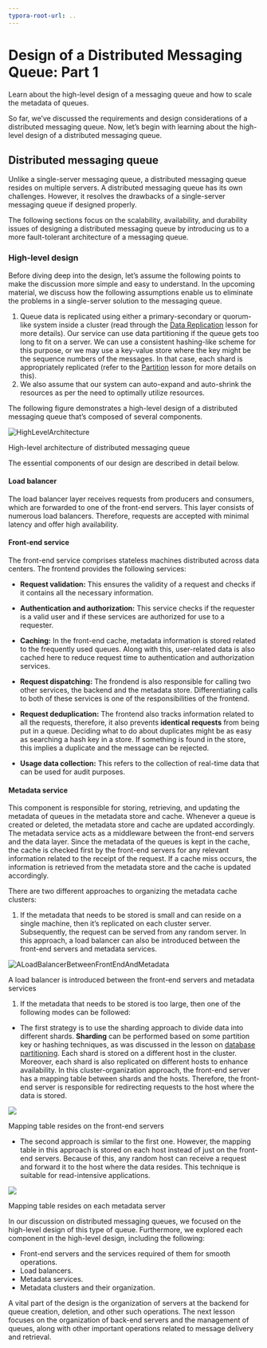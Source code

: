 ```yaml
---
typora-root-url: ..
---
```


# Design of a Distributed Messaging Queue: Part 1

Learn about the high-level design of a messaging queue and how to scale the metadata of queues.

So far, we’ve discussed the requirements and design considerations of a distributed messaging queue. Now, let’s begin with learning about the high-level design of a distributed messaging queue.

## Distributed messaging queue

Unlike a single-server messaging queue, a distributed messaging queue resides on multiple servers. A distributed messaging queue has its own challenges. However, it resolves the drawbacks of a single-server messaging queue if designed properly.

The following sections focus on the scalability, availability, and durability issues of designing a distributed messaging queue by introducing us to a more fault-tolerant architecture of a messaging queue.

### High-level design

Before diving deep into the design, let’s assume the following points to make the discussion more simple and easy to understand. In the upcoming material, we discuss how the following assumptions enable us to eliminate the problems in a single-server solution to the messaging queue.

1. Queue data is replicated using either a primary-secondary or quorum-like system inside a cluster (read through the [Data Replication](https://www.educative.io/collection/page/10370001/4941429335392256/5241733675220992) lesson for more details). Our service can use data partitioning if the queue gets too long to fit on a server. We can use a consistent hashing-like scheme for this purpose, or we may use a key-value store where the key might be the sequence numbers of the messages. In that case, each shard is appropriately replicated (refer to the [Partition](https://www.educative.io/collection/page/10370001/4941429335392256/6254160546103296) lesson for more details on this).
2. We also assume that our system can auto-expand and auto-shrink the resources as per the need to optimally utilize resources.

The following figure demonstrates a high-level design of a distributed messaging queue that’s composed of several components.

![HighLevelArchitecture](/img/17-Distributed%20Messaging%20Queue/HighLevelArchitecture.png)

High-level architecture of distributed messaging queue

The essential components of our design are described in detail below.

#### Load balancer

The load balancer layer receives requests from producers and consumers, which are forwarded to one of the front-end servers. This layer consists of numerous load balancers. Therefore, requests are accepted with minimal latency and offer high availability.

#### Front-end service

The front-end service comprises stateless machines distributed across data centers. The frontend provides the following services:

- **Request validation:** This ensures the validity of a request and checks if it contains all the necessary information.
- **Authentication and authorization:** This service checks if the requester is a valid user and if these services are authorized for use to a requester.

- **Caching:** In the front-end cache, metadata information is stored related to the frequently used queues. Along with this, user-related data is also cached here to reduce request time to authentication and authorization services.
- **Request dispatching:** The frondend is also responsible for calling two other services, the backend and the metadata store. Differentiating calls to both of these services is one of the responsibilities of the frontend.
- **Request deduplication:** The frontend also tracks information related to all the requests, therefore, it also prevents **identical requests** from being put in a queue. Deciding what to do about duplicates might be as easy as searching a hash key in a store. If something is found in the store, this implies a duplicate and the message can be rejected.
- **Usage data collection:** This refers to the collection of real-time data that can be used for audit purposes.

#### Metadata service

This component is responsible for storing, retrieving, and updating the metadata of queues in the metadata store and cache. Whenever a queue is created or deleted, the metadata store and cache are updated accordingly. The metadata service acts as a middleware between the front-end servers and the data layer. Since the metadata of the queues is kept in the cache, the cache is checked first by the front-end servers for any relevant information related to the receipt of the request. If a cache miss occurs, the information is retrieved from the metadata store and the cache is updated accordingly.

There are two different approaches to organizing the metadata cache clusters:

1. If the metadata that needs to be stored is small and can reside on a single machine, then it’s replicated on each cluster server. Subsequently, the request can be served from any random server. In this approach, a load balancer can also be introduced between the front-end servers and metadata services.

![ALoadBalancerBetweenFrontEndAndMetadata](/img/17-Distributed%20Messaging%20Queue/ALoadBalancerBetweenFrontEndAndMetadata.png)

A load balancer is introduced between the front-end servers and metadata services

1. If the metadata that needs to be stored is too large, then one of the following modes can be followed:

- The first strategy is to use the sharding approach to divide data into different shards. **Sharding** can be performed based on some partition key or hashing techniques, as was discussed in the lesson on [database partitioning](https://www.educative.io/collection/page/10370001/4941429335392256/6254160546103296). Each shard is stored on a different host in the cluster. Moreover, each shard is also replicated on different hosts to enhance availability. In this cluster-organization approach, the front-end server has a mapping table between shards and the hosts. Therefore, the front-end server is responsible for redirecting requests to the host where the data is stored.

![](/img/17-Distributed%20Messaging%20Queue/MappingTableResidesOnTheFrontEndServers.png)

Mapping table resides on the front-end servers

- The second approach is similar to the first one. However, the mapping table in this approach is stored on each host instead of just on the front-end servers. Because of this, any random host can receive a request and forward it to the host where the data resides. This technique is suitable for read-intensive applications.

![](/img/17-Distributed%20Messaging%20Queue/MappingTableResidesOnEachMetadataServer.png)

Mapping table resides on each metadata server

In our discussion on distributed messaging queues, we focused on the high-level design of this type of queue. Furthermore, we explored each component in the high-level design, including the following:

- Front-end servers and the services required of them for smooth operations.
- Load balancers.
- Metadata services.
- Metadata clusters and their organization.

A vital part of the design is the organization of servers at the backend for queue creation, deletion, and other such operations. The next lesson focuses on the organization of back-end servers and the management of queues, along with other important operations related to message delivery and retrieval.